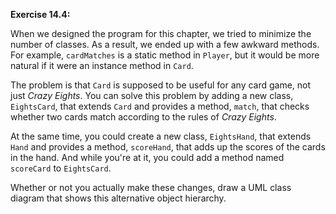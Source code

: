 **Exercise 14.4:**

When we designed the program for this chapter, we tried to minimize the number of classes.
As a result, we ended up with a few awkward methods.
For example, `cardMatches` is a static method in `Player`, but it would be more natural if it were an instance method in `Card`.

The problem is that `Card` is supposed to be useful for any card game, not just *Crazy Eights*.
You can solve this problem by adding a new class, `EightsCard`, that extends `Card` and provides a method, `match`, that checks whether two cards match according to the rules of *Crazy Eights*.

At the same time, you could create a new class, `EightsHand`, that extends `Hand` and provides a method, `scoreHand`, that adds up the scores of the cards in the hand.
And while you're at it, you could add a method named `scoreCard` to `EightsCard`.

Whether or not you actually make these changes, draw a UML class diagram that shows this alternative object hierarchy.